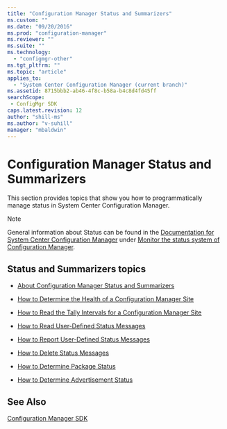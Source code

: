 ```yaml
---
title: "Configuration Manager Status and Summarizers"
ms.custom: ""
ms.date: "09/20/2016"
ms.prod: "configuration-manager"
ms.reviewer: ""
ms.suite: ""
ms.technology:
  - "configmgr-other"
ms.tgt_pltfrm: ""
ms.topic: "article"
applies_to:
  - "System Center Configuration Manager (current branch)"
ms.assetid: 8715bbb2-ab46-4f8c-b58a-b4c8d4fd45ffsearchScope: - ConfigMgr SDK
caps.latest.revision: 12
author: "shill-ms"
ms.author: "v-suhill"
manager: "mbaldwin"
---
```

# Configuration Manager Status and Summarizers
This section provides topics that show you how to programmatically manage status in System Center Configuration Manager.  

> [!NOTE]
>  General information about Status can be found in the [Documentation for System Center Configuration Manager](https://technet.microsoft.com/en-us/library/mt346023.aspx) under [Monitor the status system of Configuration Manager](https://technet.microsoft.com/en-us/library/mt605239.aspx#BKMK_MonitorSystemStatus).  

## Status and Summarizers topics  

-   [About Configuration Manager Status and Summarizers](../../../../develop/core/servers/manage/about-configuration-manager-status-and-summarizers.md)  

-   [How to Determine the Health of a Configuration Manager Site](../../../../develop/core/servers/manage/how-to-determine-the-health-of-a-configuration-manager-site.md)  

-   [How to Read the Tally Intervals for a Configuration Manager Site](../../../../develop/core/servers/manage/how-to-read-the-tally-intervals-for-a-configuration-manager-site.md)  

-   [How to Read User-Defined Status Messages](../../../../develop/core/servers/manage/how-to-read-user-defined-status-messages.md)  

-   [How to Report User-Defined Status Messages](../../../../develop/core/servers/manage/how-to-report-user-defined-status-messages.md)  

-   [How to Delete Status Messages](../../../../develop/core/servers/manage/how-to-delete-status-messages.md)  

-   [How to Determine Package Status](../../../../develop/core/servers/manage/how-to-determine-package-status.md)  

-   [How to Determine Advertisement Status](../../../../develop/core/servers/manage/how-to-determine-advertisement-status.md)  

## See Also  
 [Configuration Manager SDK](../../../../develop/core/misc/system-center-configuration-manager-sdk.md)
